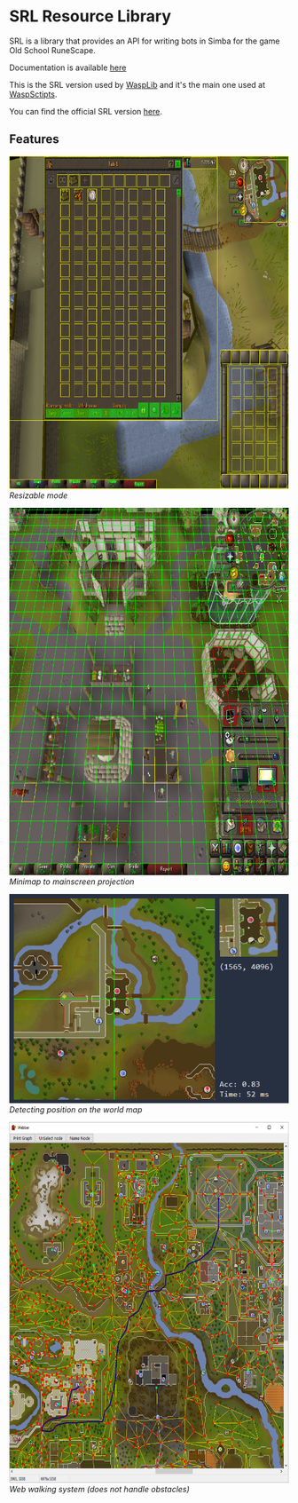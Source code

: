 SRL Resource Library
=====================
SRL is a library that provides an API for writing bots in Simba for the game Old School RuneScape.

Documentation is available [here](https://torwent.github.io/SRL-T)

This is the SRL version used by [WaspLib](https://github.com/Torwent/WaspLib) and it's the main one used at [WaspSctipts](https://waspscripts.com).

You can find the official SRL version [here](
https://github.com/Villavu/SRL-Development).
## Features
<img src="docs/images/resizable.png" width="738" height="600">\
*Resizable mode*

<img src="docs/images/mm2ms.png" width="734" height="662">\
*Minimap to mainscreen projection*

<img src="docs/images/walker.png">\
*Detecting position on the world map*

<img src="docs/images/webber.png" width="650" height="650">\
*Web walking system (does not handle obstacles)*

